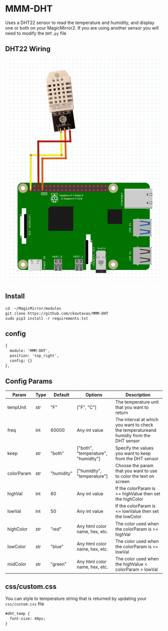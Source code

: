 # MMM-DHT
Uses a DHT22 sensor to read the temperature and humidity, and display one or both on your MagicMirror2. If you are using another sensor you will need to modify the `DHT.py` file 

## DHT22 Wiring
![img.png](img.png)

## Install
```
cd  ~/MagicMirror/modules
git clone https://github.com/ckoutavas/MMM-DHT
sudo pip3 install -r requirements.txt
```

## config

```
{
  module: 'MMM-DHT',
  position: 'top_right',
  config: {}
},
```
## Config Params

| Param      | Type | Default    | Options                             | Description                                                                            |
|------------|------|------------|-------------------------------------|----------------------------------------------------------------------------------------|
| tempUnit   | str  | "F"        | ["F", "C"]                          | The temperature unit that you want to return                                           |
| freq       | int  | 60000      | Any int value                       | The interval at which you want to check the temperatureand humidiy from the DHT sensor |
| keep       | str  | "both"     | ["both", "temperature", "humidity"] | Specify the values you want to keep from the DHT sensor                               |
| colorParam | str  | "humidity" | ["humidity", "temperature"]         | Choose the param that you want to use to color the text on screen                      | 
| highVal    | int  | 60         | Any int value                       | If the colorParam is >= highValue then set the highColor                               |
| lowVal     | int  | 50         | Any int value                       | If the colorParam is <= lowValue then set the lowColor                                 |
| highColor  | str  | "red"      | Any html color name, hex, etc.      | The color used when the colorParam is >= highVal                                       |
| lowColor   | str  | "blue"     | Any html color name, hex, etc.      | The color used when the colorParam is <= lowVal                                        |
| midColor   | str  | "green"    | Any html color name, hex, etc.      | The color used when the highValue < colorParam > lowVal                                |

## css/custom.css
You can style to temperature string that is returned by updating your `css/custom.css` file

```
#dht_temp {
  font-size: 40px;
}
```